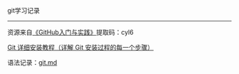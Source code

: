 git学习记录

------

资源来自[《GitHub入门与实践》](https://pan.baidu.com/s/1ng7XsOl_CvPCXUbs6IcGRw)提取码：cyl6

[Git 详细安装教程（详解 Git 安装过程的每一个步骤）](https://blog.csdn.net/mukes/article/details/115693833)

语法记录：[git.md](git.md)

